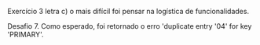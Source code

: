 Exercício 3
letra c) o mais difícil foi pensar na logística de funcionalidades.

Desafio 7.
Como esperado, foi retornado o erro 'duplicate entry '04' for key 'PRIMARY'.